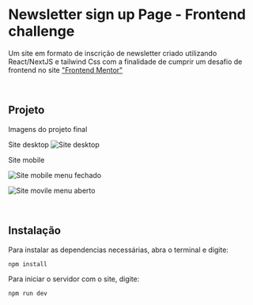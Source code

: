 # Newsletter sign up Page - Frontend challenge

Um site em formato de inscrição de newsletter criado utilizando React/NextJS e tailwind Css com a finalidade de cumprir um desafio de frontend no site ["Frontend Mentor"](https://www.frontendmentor.io/challenges/intro-section-with-dropdown-navigation-ryaPetHE5)

<br>

## Projeto
Imagens do projeto final
<br>

Site desktop
![Site desktop](https://media.discordapp.net/attachments/774432392818589746/1129143556481765386/Captura_de_tela_2023-07-13_-_14.45.33.png?width=1051&height=526)

Site mobile

 ![Site mobile menu fechado](https://media.discordapp.net/attachments/774432392818589746/1129143556213325874/Captura_de_tela_2023-07-13_-_14.31.44.png?width=263&height=526)
 
 ![Site movile menu aberto](https://media.discordapp.net/attachments/774432392818589746/1129143557106708611/Captura_de_tela_2023-07-13_-_15.12.15.png?width=263&height=526)

<br>

## Instalação
Para instalar as dependencias necessárias, abra o terminal e digite:

```sh
npm install
```

Para iniciar o servidor com o site, digite:

```sh
npm run dev
```
